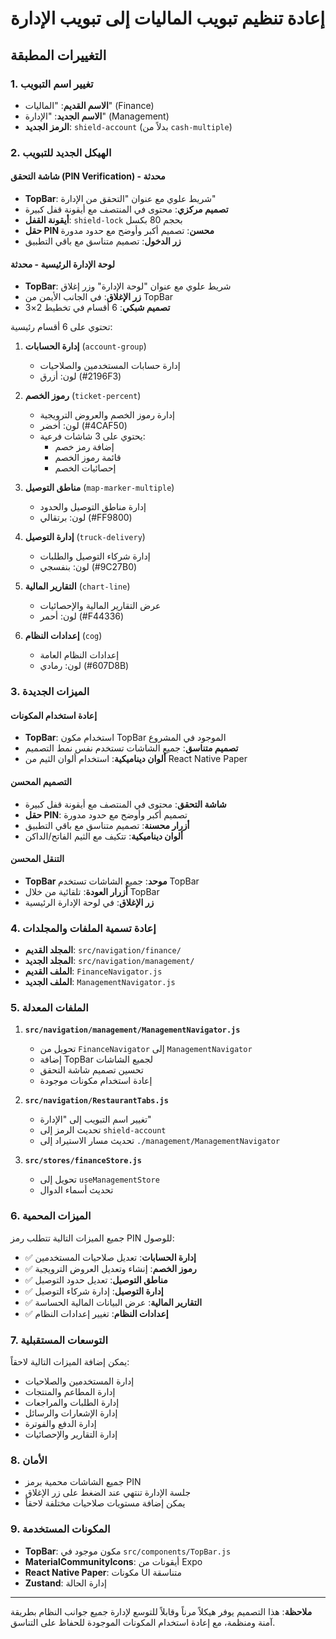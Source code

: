 # إعادة تنظيم تبويب الماليات إلى تبويب الإدارة

## التغييرات المطبقة

### 1. تغيير اسم التبويب
- **الاسم القديم**: "الماليات" (Finance)
- **الاسم الجديد**: "الإدارة" (Management)
- **الرمز الجديد**: `shield-account` (بدلاً من `cash-multiple`)

### 2. الهيكل الجديد للتبويب

#### شاشة التحقق (PIN Verification) - محدثة
- **TopBar**: شريط علوي مع عنوان "التحقق من الإدارة"
- **تصميم مركزي**: محتوى في المنتصف مع أيقونة قفل كبيرة
- **أيقونة القفل**: `shield-lock` بحجم 80 بكسل
- **حقل PIN محسن**: تصميم أكبر وأوضح مع حدود مدورة
- **زر الدخول**: تصميم متناسق مع باقي التطبيق

#### لوحة الإدارة الرئيسية - محدثة
- **TopBar**: شريط علوي مع عنوان "لوحة الإدارة" وزر إغلاق
- **زر الإغلاق**: في الجانب الأيمن من TopBar
- **تصميم شبكي**: 6 أقسام في تخطيط 2×3

تحتوي على 6 أقسام رئيسية:

1. **إدارة الحسابات** (`account-group`)
   - إدارة حسابات المستخدمين والصلاحيات
   - لون: أزرق (#2196F3)

2. **رموز الخصم** (`ticket-percent`)
   - إدارة رموز الخصم والعروض الترويجية
   - لون: أخضر (#4CAF50)
   - يحتوي على 3 شاشات فرعية:
     - إضافة رمز خصم
     - قائمة رموز الخصم
     - إحصائيات الخصم

3. **مناطق التوصيل** (`map-marker-multiple`)
   - إدارة مناطق التوصيل والحدود
   - لون: برتقالي (#FF9800)

4. **إدارة التوصيل** (`truck-delivery`)
   - إدارة شركاء التوصيل والطلبات
   - لون: بنفسجي (#9C27B0)

5. **التقارير المالية** (`chart-line`)
   - عرض التقارير المالية والإحصائيات
   - لون: أحمر (#F44336)

6. **إعدادات النظام** (`cog`)
   - إعدادات النظام العامة
   - لون: رمادي (#607D8B)

### 3. الميزات الجديدة

#### إعادة استخدام المكونات
- **TopBar**: استخدام مكون TopBar الموجود في المشروع
- **تصميم متناسق**: جميع الشاشات تستخدم نفس نمط التصميم
- **ألوان ديناميكية**: استخدام ألوان الثيم من React Native Paper

#### التصميم المحسن
- **شاشة التحقق**: محتوى في المنتصف مع أيقونة قفل كبيرة
- **حقل PIN**: تصميم أكبر وأوضح مع حدود مدورة
- **أزرار محسنة**: تصميم متناسق مع باقي التطبيق
- **ألوان ديناميكية**: تتكيف مع الثيم الفاتح/الداكن

#### التنقل المحسن
- **TopBar موحد**: جميع الشاشات تستخدم TopBar
- **أزرار العودة**: تلقائية من خلال TopBar
- **زر الإغلاق**: في لوحة الإدارة الرئيسية

### 4. إعادة تسمية الملفات والمجلدات

- **المجلد القديم**: `src/navigation/finance/`
- **المجلد الجديد**: `src/navigation/management/`
- **الملف القديم**: `FinanceNavigator.js`
- **الملف الجديد**: `ManagementNavigator.js`

### 5. الملفات المعدلة

1. **`src/navigation/management/ManagementNavigator.js`**
   - تحويل من `FinanceNavigator` إلى `ManagementNavigator`
   - إضافة TopBar لجميع الشاشات
   - تحسين تصميم شاشة التحقق
   - إعادة استخدام مكونات موجودة

2. **`src/navigation/RestaurantTabs.js`**
   - تغيير اسم التبويب إلى "الإدارة"
   - تحديث الرمز إلى `shield-account`
   - تحديث مسار الاستيراد إلى `./management/ManagementNavigator`

3. **`src/stores/financeStore.js`**
   - تحويل إلى `useManagementStore`
   - تحديث أسماء الدوال

### 6. الميزات المحمية

جميع الميزات التالية تتطلب رمز PIN للوصول:

- ✅ **إدارة الحسابات**: تعديل صلاحيات المستخدمين
- ✅ **رموز الخصم**: إنشاء وتعديل العروض الترويجية
- ✅ **مناطق التوصيل**: تعديل حدود التوصيل
- ✅ **إدارة التوصيل**: إدارة شركاء التوصيل
- ✅ **التقارير المالية**: عرض البيانات المالية الحساسة
- ✅ **إعدادات النظام**: تغيير إعدادات النظام

### 7. التوسعات المستقبلية

يمكن إضافة الميزات التالية لاحقاً:

- إدارة المستخدمين والصلاحيات
- إدارة المطاعم والمنتجات
- إدارة الطلبات والمراجعات
- إدارة الإشعارات والرسائل
- إدارة الدفع والفوترة
- إدارة التقارير والإحصائيات

### 8. الأمان

- جميع الشاشات محمية برمز PIN
- جلسة الإدارة تنتهي عند الضغط على زر الإغلاق
- يمكن إضافة مستويات صلاحيات مختلفة لاحقاً

### 9. المكونات المستخدمة

- **TopBar**: مكون موجود في `src/components/TopBar.js`
- **MaterialCommunityIcons**: أيقونات من Expo
- **React Native Paper**: مكونات UI متناسقة
- **Zustand**: إدارة الحالة

---

**ملاحظة**: هذا التصميم يوفر هيكلاً مرناً وقابلاً للتوسع لإدارة جميع جوانب النظام بطريقة آمنة ومنظمة، مع إعادة استخدام المكونات الموجودة للحفاظ على التناسق.
